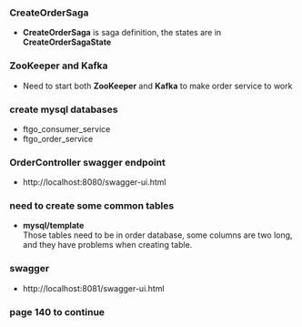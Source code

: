 ### CreateOrderSaga

* **CreateOrderSaga** is saga definition,
the states are in **CreateOrderSagaState**

### ZooKeeper and Kafka

* Need to start both **ZooKeeper** and **Kafka**
to make order service to work

### create mysql databases

* ftgo_consumer_service
* ftgo_order_service

### OrderController swagger endpoint

* http://localhost:8080/swagger-ui.html

### need to create some common tables

* **mysql/template**\
Those tables need to be in order database,
some columns are two long,
and they have problems when creating table.

### swagger

* http://localhost:8081/swagger-ui.html

### page 140 to continue